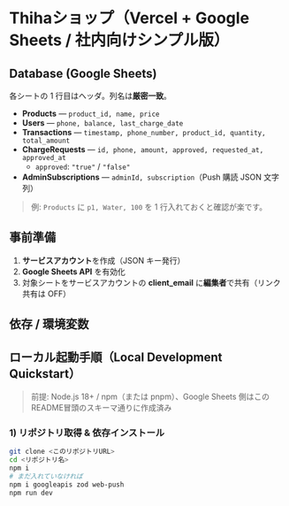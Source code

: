 # Thihaショップ（Vercel + Google Sheets / 社内向けシンプル版）

## Database (Google Sheets)

各シートの 1 行目はヘッダ。列名は**厳密一致**。

- **Products** — `product_id, name, price`
- **Users** — `phone, balance, last_charge_date`
- **Transactions** — `timestamp, phone_number, product_id, quantity, total_amount`
- **ChargeRequests** — `id, phone, amount, approved, requested_at, approved_at`
  - `approved`: `"true"` / `"false"`
- **AdminSubscriptions** — `adminId, subscription`（Push 購読 JSON 文字列）

> 例: `Products` に `p1, Water, 100` を 1 行入れておくと確認が楽です。

## 事前準備

1. **サービスアカウント**を作成（JSON キー発行）
2. **Google Sheets API** を有効化
3. 対象シートをサービスアカウントの **client_email** に**編集者**で共有（リンク共有は OFF）

## 依存 / 環境変数

## ローカル起動手順（Local Development Quickstart）

> 前提: Node.js 18+ / npm（または pnpm）、Google Sheets 側はこのREADME冒頭のスキーマ通りに作成済み

### 1) リポジトリ取得 & 依存インストール
```bash
git clone <このリポジトリURL>
cd <リポジトリ名>
npm i
# まだ入れていなければ
npm i googleapis zod web-push
npm run dev

